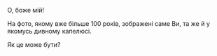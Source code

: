О, боже мій!

На фото, якому вже більше 100 років, зображені саме Ви, та же й у якомусь дивному капелюсі.

Як це може бути?